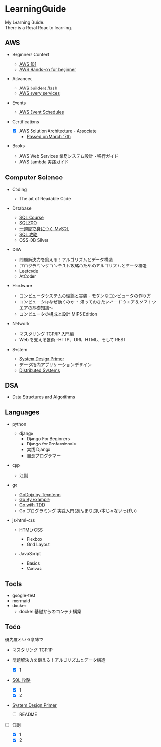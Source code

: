 # LearningGuide

My Learning Guide.  
There is a Royal Road to learning.

## AWS

- Beginners Content

  - [AWS 101](https://aws.amazon.com/jp/aws-jp-introduction/aws-jp-webinar-level-100/)
  - [AWS Hands-on for beginner](https://aws.amazon.com/jp/aws-jp-introduction/aws-jp-webinar-hands-on/)

- Advanced

  - [AWS builders.flash](https://aws.amazon.com/jp/builders-flash/?awsf.filter-name=*all)
  - [AWS every services](https://aws.amazon.com/jp/aws-jp-introduction/aws-jp-webinar-service-cut/)

- Events

  - [AWS Event Schedules](https://aws.amazon.com/jp/events/)

- Certifications

  - [x] AWS Solution Architecture - Associate
    - [Passed on March 17th](https://www.credly.com/badges/2cba3651-bdd2-4ee8-8489-6c65201055e5/public_url)

- Books

  - AWS Web Services 業務システム設計・移行ガイド
  - AWS Lambda 実践ガイド

## Computer Science

- Coding

  - The art of Readable Code

- Database

  - [SQL Course](https://www.sqlcourse.com/)
  - [SQLZOO](https://sqlzoo.net/wiki/SQL_Tutorial)
  - [一週間で身につく MySQL](http://web.sevendays-study.com/mysql/)
  - [SQL 攻略](http://sql.main.jp/)
  - OSS-DB Silver

- DSA

  - 問題解決力を鍛える！アルゴリズムとデータ構造
  - プログラミングコンテスト攻略のためのアルゴリズムとデータ構造
  - Leetcode
  - AtCoder

- Hardware

  - コンピュータシステムの理論と実装 - モダンなコンピュータの作り方
  - コンピュータはなぜ動くのか ～知っておきたいハードウエア＆ソフトウエアの基礎知識～
  - コンピュータの構成と設計 MIPS Edition

- Network

  - マスタリング TCP/IP 入門編
  - Web を支える技術 -HTTP、URI、HTML、そして REST

- System
  - [System Design Primer](https://github.com/donnemartin/system-design-primer)
  - データ指向アプリケーションデザイン
  - [Distributed Systems](https://www.distributed-systems.net/index.php/books/ds3/)

## DSA

- Data Structures and Algorithms

## Languages

- python

  - django
    - Django For Beginners
    - Django for Professionals
    - 実践 Django
    - 自走プログラマー

- cpp

  - 江副

- go

  - [GoDojo by Tenntenn](http://tenn.in/go)
  - [Go By Example](https://gobyexample.com/)
  - [Go with TDD](https://andmorefine.gitbook.io/learn-go-with-tests/)
  - Go プログラミング 実践入門(あんまり良い本じゃないっぽい)

- js-html-css

  - HTML+CSS

    - Flexbox
    - Grid Layout

  - JavaScript

    - Basics
    - Canvas

## Tools

- google-test
- mermaid
- docker
  - docker 基礎からのコンテナ構築

## Todo

優先度という意味で

- マスタリング TCP/IP
- 問題解決力を鍛える！アルゴリズムとデータ構造

  - [x] 1

- [SQL 攻略](http://sql.main.jp/)

  - [x] 1
  - [x] 2

- [System Design Primer](https://github.com/donnemartin/system-design-primer)

  - [ ] README

- [ ] 江副

  - [x] 1
  - [x] 2
